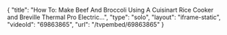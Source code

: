 {
    "title": "How To: Make Beef And Broccoli Using A Cuisinart Rice Cooker and Breville Thermal Pro Electric...",
    "type": "solo",
    "layout": "iframe-static",
    "videoId": "69863865",
    "url": "\/tvpembed\/69863865"
}
